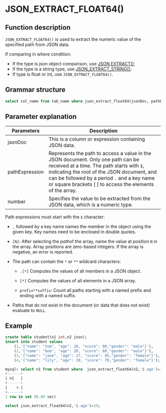 # **JSON_EXTRACT_FLOAT64()**

## **Function description**

`JSON_EXTRACT_FLOAT64()` is used to extract the numeric value of the specified path from JSON data.
  
If comparing in where condition:

- If the type is json object comparison, use [JSON EXTRACT()](./json_extract.md);
- If the type is a string type, use [JSON_EXTRACT_STRING()](./json_extract_string.md);
- If type is float or int, use `JSON_EXTRACT_FLOAT64()`.

## **Grammar structure**

```sql
select col_name from tab_name where json_extract_float64(jsonDoc, pathExpression)= number;
```

## **Parameter explanation**

| Parameters | Description |
| ----| ----|
| jsonDoc | This is a column or expression containing JSON data. |
| pathExpression | Represents the path to access a value in the JSON document. Only one path can be received at a time. The path starts with `$`, indicating the root of the JSON document, and can be followed by a period `.` and a key name or square brackets [ ] to access the elements of the array. |
| number | Specifies the value to be extracted from the JSON data, which is a numeric type. |

Path expressions must start with the `$` character:

- `,` followed by a key name names the member in the object using the given key. Key names need to be enclosed in double quotes.

- `[N]`: After selecting the *path*of the array, name the value at position `N` in the array. Array positions are zero-based integers. If the array is negative, an error is reported.

- The path can contain the `*` or `**` wildcard characters:

    + `.[*]` Computes the values ​​of all members in a JSON object.

    + `[*]` Computes the values ​​of all elements in a JSON array.

    + `prefix**suffix`: Count all paths starting with a named prefix and ending with a named suffix.

- Paths that do not exist in the document (or data that does not exist) evaluate to `NULL`.

## **Example**

```sql
create table student(n1 int,n2 json);
insert into student values
    (1,'{"name": "tom", "age": 18, "score": 90,"gender": "male"}'),
    (2,'{"name": "bob", "age": 20, "score": 80,"gender": "male"}'),
    (3,'{"name": "jane", "age": 17, "score": 95,"gender": "female"}'),
    (4,'{"name": "lily", "age": 19, "score": 79,"gender": "female"}');

mysql> select n1 from student where  json_extract_float64(n2,'$.age')=19;  
+------+
| n1   |
+------+
|    4 |
+------+
1 row in set (0.00 sec)

select json_extract_float64(n2,'$.age')=19;  
```